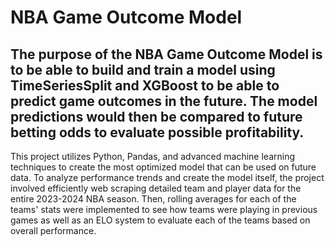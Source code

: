 

# NBA Game Outcome Model


## The purpose of the NBA Game Outcome Model is to be able to build and train a model using TimeSeriesSplit and XGBoost to be able to predict game outcomes in the future. The model predictions would then be compared to future betting odds to evaluate possible profitability.

This project utilizes Python, Pandas, and advanced machine learning techniques to create the most optimized model that can be used on future data. To analyze performance trends and create the model itself, the project involved efficiently web scraping detailed team and player data for the entire 2023-2024 NBA season. Then, rolling averages for each of the teams' stats were implemented to see how teams were playing in previous games as well as an ELO system to evaluate each of the teams based on overall performance. 


